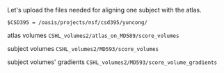 Let's upload the files needed for aligning one subject with the atlas.

`$CSD395 = /oasis/projects/nsf/csd395/yuncong/`

atlas volumes
`CSHL_volumes2/atlas_on_MD589/score_volumes`

subject volumes
`CSHL_volumes2/MD593/score_volumes`

subject volumes' gradients
`CSHL_volumes2/MD593/score_volume_gradients`
